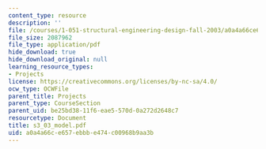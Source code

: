 ```yaml
---
content_type: resource
description: ''
file: /courses/1-051-structural-engineering-design-fall-2003/a0a4a66ce657ebbbe474c00968b9aa3b_s3_03_model.pdf
file_size: 2087962
file_type: application/pdf
hide_download: true
hide_download_original: null
learning_resource_types:
- Projects
license: https://creativecommons.org/licenses/by-nc-sa/4.0/
ocw_type: OCWFile
parent_title: Projects
parent_type: CourseSection
parent_uid: be25bd38-11f6-eae5-570d-0a272d2648c7
resourcetype: Document
title: s3_03_model.pdf
uid: a0a4a66c-e657-ebbb-e474-c00968b9aa3b
---
```

